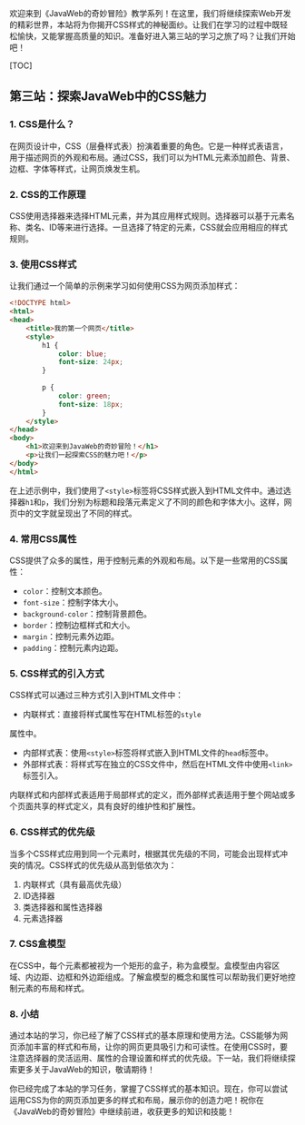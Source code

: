 欢迎来到《JavaWeb的奇妙冒险》教学系列！在这里，我们将继续探索Web开发的精彩世界，本站将为你揭开CSS样式的神秘面纱。让我们在学习的过程中既轻松愉快，又能掌握高质量的知识。准备好进入第三站的学习之旅了吗？让我们开始吧！

[TOC]



## 第三站：探索JavaWeb中的CSS魅力

### 1. CSS是什么？

在网页设计中，CSS（层叠样式表）扮演着重要的角色。它是一种样式表语言，用于描述网页的外观和布局。通过CSS，我们可以为HTML元素添加颜色、背景、边框、字体等样式，让网页焕发生机。

### 2. CSS的工作原理

CSS使用选择器来选择HTML元素，并为其应用样式规则。选择器可以基于元素名称、类名、ID等来进行选择。一旦选择了特定的元素，CSS就会应用相应的样式规则。

### 3. 使用CSS样式

让我们通过一个简单的示例来学习如何使用CSS为网页添加样式：

```html
<!DOCTYPE html>
<html>
<head>
    <title>我的第一个网页</title>
    <style>
        h1 {
            color: blue;
            font-size: 24px;
        }
        
        p {
            color: green;
            font-size: 18px;
        }
    </style>
</head>
<body>
    <h1>欢迎来到JavaWeb的奇妙冒险！</h1>
    <p>让我们一起探索CSS的魅力吧！</p>
</body>
</html>
```

在上述示例中，我们使用了`<style>`标签将CSS样式嵌入到HTML文件中。通过选择器`h1`和`p`，我们分别为标题和段落元素定义了不同的颜色和字体大小。这样，网页中的文字就呈现出了不同的样式。

### 4. 常用CSS属性

CSS提供了众多的属性，用于控制元素的外观和布局。以下是一些常用的CSS属性：

- `color`：控制文本颜色。
- `font-size`：控制字体大小。
- `background-color`：控制背景颜色。
- `border`：控制边框样式和大小。
- `margin`：控制元素外边距。
- `padding`：控制元素内边距。

### 5. CSS样式的引入方式

CSS样式可以通过三种方式引入到HTML文件中：

- 内联样式：直接将样式属性写在HTML标签的`style`

属性中。
- 内部样式表：使用`<style>`标签将样式嵌入到HTML文件的`head`标签中。
- 外部样式表：将样式写在独立的CSS文件中，然后在HTML文件中使用`<link>`标签引入。

内联样式和内部样式表适用于局部样式的定义，而外部样式表适用于整个网站或多个页面共享的样式定义，具有良好的维护性和扩展性。

### 6. CSS样式的优先级

当多个CSS样式应用到同一个元素时，根据其优先级的不同，可能会出现样式冲突的情况。CSS样式的优先级从高到低依次为：

1. 内联样式（具有最高优先级）
2. ID选择器
3. 类选择器和属性选择器
4. 元素选择器

### 7. CSS盒模型

在CSS中，每个元素都被视为一个矩形的盒子，称为盒模型。盒模型由内容区域、内边距、边框和外边距组成。了解盒模型的概念和属性可以帮助我们更好地控制元素的布局和样式。

### 8. 小结

通过本站的学习，你已经了解了CSS样式的基本原理和使用方法。CSS能够为网页添加丰富的样式和布局，让你的网页更具吸引力和可读性。在使用CSS时，要注意选择器的灵活运用、属性的合理设置和样式的优先级。下一站，我们将继续探索更多关于JavaWeb的知识，敬请期待！

你已经完成了本站的学习任务，掌握了CSS样式的基本知识。现在，你可以尝试运用CSS为你的网页添加更多的样式和布局，展示你的创造力吧！祝你在《JavaWeb的奇妙冒险》中继续前进，收获更多的知识和技能！